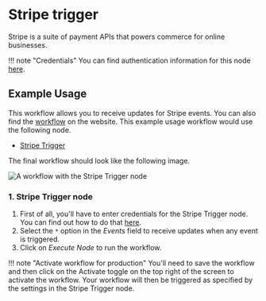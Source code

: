 # Stripe trigger

Stripe is a suite of payment APIs that powers commerce for online businesses.

!!! note "Credentials"
    You can find authentication information for this node [here](/integrations/builtin/credentials/stripe/).



## Example Usage

This workflow allows you to receive updates for Stripe events. You can also find the [workflow](https://n8n.io/workflows/545) on the website. This example usage workflow would use the following node.
- [Stripe Trigger]()

The final workflow should look like the following image.

![A workflow with the Stripe Trigger node](/_images/integrations/builtin/trigger-nodes/stripetrigger/workflow.png)


### 1. Stripe Trigger node

1. First of all, you'll have to enter credentials for the Stripe Trigger node. You can find out how to do that [here](/integrations/builtin/credentials/stripe/).
2. Select the `*` option in the *Events* field to receive updates when any event is triggered.
3. Click on *Execute Node* to run the workflow.

!!! note "Activate workflow for production"
    You'll need to save the workflow and then click on the Activate toggle on the top right of the screen to activate the workflow. Your workflow will then be triggered as specified by the settings in the Stripe Trigger node.





